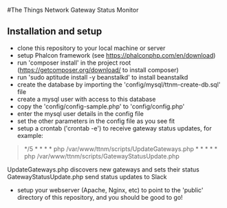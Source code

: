 #The Things Network Gateway Status Monitor

## Installation and setup

 - clone this repository to your local machine or server
 - setup Phalcon framework (see https://phalconphp.com/en/download)
 - run 'composer install' in the project root (https://getcomposer.org/download/ to install composer)
 - run 'sudo aptitude install -y beanstalkd' to install beanstalkd
 - create the database by importing the 'config/mysql/ttnm-create-db.sql' file
 - create a mysql user with access to this database
 - copy the 'config/config-sample.php' to 'config/config.php'
 - enter the mysql user details in the config file
 - set the other parameters in the config file as you see fit
 - setup a crontab ('crontab -e') to receive gateway status updates, for example:
 >\*/5 * * * * php /var/www/ttnm/scripts/UpdateGateways.php
\* * * * * php /var/www/ttnm/scripts/GatewayStatusUpdate.php
 
 UpdateGateways.php discovers new gateways and sets their status
 GatewayStatusUpdate.php send status updates to Slack

 - setup your webserver (Apache, Nginx, etc) to point to the 'public' directory of this repository, and you should be good to go!